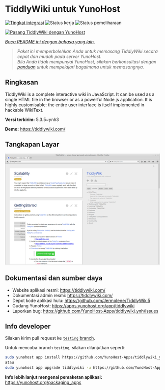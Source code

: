 <!--
N.B.: README ini dibuat secara otomatis oleh <https://github.com/YunoHost/apps/tree/master/tools/readme_generator>
Ini TIDAK boleh diedit dengan tangan.
-->

# TiddlyWiki untuk YunoHost

[![Tingkat integrasi](https://dash.yunohost.org/integration/tiddlywiki.svg)](https://ci-apps.yunohost.org/ci/apps/tiddlywiki/) ![Status kerja](https://ci-apps.yunohost.org/ci/badges/tiddlywiki.status.svg) ![Status pemeliharaan](https://ci-apps.yunohost.org/ci/badges/tiddlywiki.maintain.svg)

[![Pasang TiddlyWiki dengan YunoHost](https://install-app.yunohost.org/install-with-yunohost.svg)](https://install-app.yunohost.org/?app=tiddlywiki)

*[Baca README ini dengan bahasa yang lain.](./ALL_README.md)*

> *Paket ini memperbolehkan Anda untuk memasang TiddlyWiki secara cepat dan mudah pada server YunoHost.*  
> *Bila Anda tidak mempunyai YunoHost, silakan berkonsultasi dengan [panduan](https://yunohost.org/install) untuk mempelajari bagaimana untuk memasangnya.*

## Ringkasan

TiddlyWiki is a complete interactive wiki in JavaScript. It can be used as a single HTML file in the browser or as a powerful Node.js application. It is highly customisable: the entire user interface is itself implemented in hackable WikiText.

**Versi terkirim:** 5.3.5~ynh3

**Demo:** <https://tiddlywiki.com/>

## Tangkapan Layar

![Tangkapan Layar pada TiddlyWiki](./doc/screenshots/screenshot.png)

## Dokumentasi dan sumber daya

- Website aplikasi resmi: <https://tiddlywiki.com/>
- Dokumentasi admin resmi: <https://tiddlywiki.com/>
- Depot kode aplikasi hulu: <https://github.com/Jermolene/TiddlyWiki5>
- Gudang YunoHost: <https://apps.yunohost.org/app/tiddlywiki>
- Laporkan bug: <https://github.com/YunoHost-Apps/tiddlywiki_ynh/issues>

## Info developer

Silakan kirim pull request ke [`testing` branch](https://github.com/YunoHost-Apps/tiddlywiki_ynh/tree/testing).

Untuk mencoba branch `testing`, silakan dilanjutkan seperti:

```bash
sudo yunohost app install https://github.com/YunoHost-Apps/tiddlywiki_ynh/tree/testing --debug
atau
sudo yunohost app upgrade tiddlywiki -u https://github.com/YunoHost-Apps/tiddlywiki_ynh/tree/testing --debug
```

**Info lebih lanjut mengenai pemaketan aplikasi:** <https://yunohost.org/packaging_apps>
